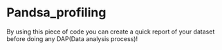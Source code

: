 # Pandsa_profiling
By using this piece of code you can create a quick report of your dataset before doing any DAP(Data analysis process)!

